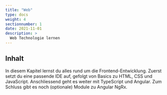 ```yaml
---
title: "Web"
type: docs
weight: 4
sectionnumber: 1
date: 2021-11-01
description: >
  Web Technologie lernen
---
```


## Inhalt

In diesem Kapitel lernst du alles rund um die Frontend-Entwicklung. Zuerst setzt du eine passende IDE auf, gefolgt von Basics zu HTML, CSS und JavaScript. Anschliessend geht es weiter mit TypeScript und Angular. Zum Schluss gibt es noch (optionale) Module zu Angular NgRx.
